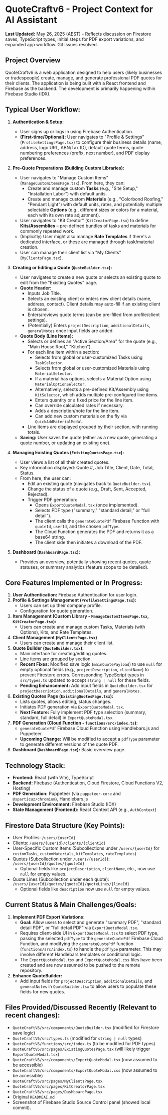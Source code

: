 # QuoteCraftv6 - Project Context for AI Assistant

**Last Updated:** May 26, 2025 (AEST) - Reflects discussion on Firestore saves, TypeScript types, initial steps for PDF export variations, and expanded app workflow. Git issues resolved.

## Project Overview

QuoteCraftv6 is a web application designed to help users (likely businesses or tradespeople) create, manage, and generate professional PDF quotes for their clients. The application is being built with a React frontend and Firebase as the backend. The development is primarily happening within Firebase Studio (IDX).

## Typical User Workflow:

1.  **Authentication & Setup:**
    * User signs up or logs in using Firebase Authentication.
    * **(First-time/Optional):** User navigates to "Profile & Settings" (`ProfileSettingsPage.tsx`) to configure their business details (name, address, logo URL, ABN/Tax ID), default quote terms, quote numbering preferences (prefix, next number), and PDF display preferences.

2.  **Pre-Quote Preparations (Building Custom Libraries):**
    * User navigates to "Manage Custom Items" (`ManageCustomItemsPage.tsx`). From here, they can:
        * Create and manage custom **Tasks** (e.g., "Site Setup," "Installation Labor") with default units.
        * Create and manage custom **Materials** (e.g., "Colorbond Roofing," "Pendant Light") with default units, rates, and potentially multiple selectable **Options** (e.g., different sizes or colors for a material, each with its own rate adjustment).
    * User navigates to "Kit Creator" (`KitCreatorPage.tsx`) to define **Kits/Assemblies** – pre-defined bundles of tasks and materials for commonly repeated work.
    * (Implicitly) User might also manage **Rate Templates** if there's a dedicated interface, or these are managed through task/material creation.
    * User can manage their client list via "My Clients" (`MyClientsPage.tsx`).

3.  **Creating or Editing a Quote (`QuoteBuilder.tsx`):**
    * User navigates to create a new quote or selects an existing quote to edit from the "Existing Quotes" page.
    * **Quote Header:**
        * Inputs Job Title.
        * Selects an existing client or enters new client details (name, address, contact). Client details may auto-fill if an existing client is chosen.
        * Enters/reviews quote terms (can be pre-filled from profile/client settings).
        * (Potentially) Enters `projectDescription`, `additionalDetails`, `generalNotes` once input fields are added.
    * **Quote Body (Line Items):**
        * Selects or defines an "Active Section/Area" for the quote (e.g., "Main House Roof," "Kitchen").
        * For each line item within a section:
            * Selects from global or user-customized Tasks using `TaskSelector`.
            * Selects from global or user-customized Materials using `MaterialSelector`.
            * If a material has options, selects a Material Option using `MaterialOptionSelector`.
            * Alternatively, selects a pre-defined Kit/Assembly using `KitSelector`, which adds multiple pre-configured line items.
            * Enters quantity or a fixed price for the line item.
            * Can override calculated rates if necessary.
            * Adds a description/note for the line item.
            * Can add new custom materials on the fly via `QuickAddMaterialModal`.
        * Line items are displayed grouped by their section, with running totals.
    * **Saving:** User saves the quote (either as a new quote, generating a quote number, or updating an existing one).

4.  **Managing Existing Quotes (`ExistingQuotesPage.tsx`):**
    * User views a list of all their created quotes.
    * Key information displayed: Quote #, Job Title, Client, Date, Total, Status.
    * From here, the user can:
        * Edit an existing quote (navigates back to `QuoteBuilder.tsx`).
        * Change the status of a quote (e.g., Draft, Sent, Accepted, Rejected).
        * Trigger PDF generation:
            * Opens `ExportQuoteModal.tsx` (once implemented).
            * Selects PDF type ("summary," "standard detail," or "full detail").
            * The client calls the `generateQuotePdf` Firebase Function with `quoteId`, `userId`, and the chosen `pdfType`.
            * The Cloud Function generates the PDF and returns it as a base64 string.
            * The client side then initiates a download of the PDF.

5.  **Dashboard (`DashboardPage.tsx`):**
    * Provides an overview, potentially showing recent quotes, quote statuses, or summary analytics (feature scope to be detailed).

## Core Features Implemented or In Progress:

1.  **User Authentication:** Firebase Authentication for user login.
2.  **Profile & Settings Management (`ProfileSettingsPage.tsx`):**
    * Users can set up their company profile.
    * Configuration for quote generation.
3.  **Item Management (Custom Library - `ManageCustomItemsPage.tsx`, `KitCreatorPage.tsx`):**
    * Users can create and manage custom Tasks, Materials (with Options), Kits, and Rate Templates.
4.  **Client Management (`MyClientsPage.tsx`)**
    * Users can create and manage their client list.
5.  **Quote Builder (`QuoteBuilder.tsx`):**
    * Main interface for creating/editing quotes.
    * Line items are grouped by section.
    * **Recent Fixes:** Modified save logic (`mainQuotePayload`) to use `null` for empty optional fields (e.g., `projectDescription`, `clientName`) to prevent Firestore errors. Corresponding TypeScript types in `src/types.ts` updated to accept `string | null` for these fields.
    * **Pending Enhancement:** Add input fields in `QuoteBuilder.tsx` for `projectDescription`, `additionalDetails`, and `generalNotes`.
6.  **Existing Quotes Page (`ExistingQuotesPage.tsx`):**
    * Lists quotes, allows editing, status changes.
    * Initiates PDF generation via `ExportQuoteModal.tsx`.
    * **Next Feature:** Fully implement PDF type selection (summary, standard, full detail) in `ExportQuoteModal.tsx`.
7.  **PDF Generation (Cloud Function - `functions/src/index.ts`):**
    * `generateQuotePdf` Firebase Cloud Function using Handlebars.js and Puppeteer.
    * **Upcoming Change:** Will be modified to accept a `pdfType` parameter to generate different versions of the quote PDF.
8.  **Dashboard (`DashboardPage.tsx`):** Basic overview page.


## Technology Stack:

* **Frontend:** React (with Vite), TypeScript
* **Backend:** Firebase (Authentication, Cloud Firestore, Cloud Functions V2, Hosting)
* **PDF Generation:** Puppeteer (via `puppeteer-core` and `@sparticuz/chromium`), Handlebars.js
* **Development Environment:** Firebase Studio (IDX)
* **State Management (Frontend):** React Context API (e.g., `AuthContext`)

## Firestore Data Structure (Key Points):

* User Profiles: `/users/{userId}`
* Clients: `/users/{userId}/clients/{clientId}`
* User-Specific Custom Items (Subcollections under `/users/{userId}` for `customTasks`, `customMaterials`, `kitTemplates`, `rateTemplates`)
* Quotes (Subcollection under `/users/{userId}`): `/users/{userId}/quotes/{quoteId}`
    * Optional fields like `projectDescription`, `clientName`, etc., now use `null` for empty values.
* Quote Lines (Subcollection under each quote): `/users/{userId}/quotes/{quoteId}/quoteLines/{lineId}`
    * Optional fields like `description` now use `null` for empty values.

## Current Status & Main Challenges/Goals:

1.  **Implement PDF Export Variations:**
    * **Goal:** Allow users to select and generate "summary PDF", "standard detail PDF", or "full detail PDF" via `ExportQuoteModal.tsx`.
    * Requires client-side UI in `ExportQuoteModal.tsx` to select PDF type, passing the selected `pdfType` to the `generateQuotePdf` Firebase Cloud Function, and modifying the `generateQuotePdf` function (`functions/src/index.ts`) to handle the `pdfType` parameter. This may involve different Handlebars templates or conditional logic.
    * The `ExportQuoteModal.tsx` and `ExportQuoteModal.css` files have been created and are now assumed to be pushed to the remote repository.
2.  **Enhance QuoteBuilder:**
    * Add input fields for `projectDescription`, `additionalDetails`, and `generalNotes` in `QuoteBuilder.tsx` to allow users to populate these fields for new quotes.

## Files Provided/Discussed Recently (Relevant to recent changes):

* `QuoteCraftV6/src/components/QuoteBuilder.tsx` (modified for Firestore save logic)
* `QuoteCraftV6/src/types.ts` (modified for `string | null` types)
* `QuoteCraftV6/functions/src/index.ts` (to be modified for PDF types)
* `QuoteCraftV6/src/pages/ExistingQuotesPage.tsx` (will likely trigger `ExportQuoteModal.tsx`)
* `QuoteCraftV6/src/components/ExportQuoteModal.tsx` (now assumed to be accessible)
* `QuoteCraftV6/src/components/ExportQuoteModal.css` (now assumed to be accessible)
* `QuoteCraftV6/src/pages/MyClientsPage.tsx`
* `QuoteCraftV6/src/pages/KitCreatorPage.tsx`
* `QuoteCraftV6/src/pages/DashboardPage.tsx`
* Original `READMEAI.md`
* Screenshot of Firebase Studio Source Control panel (showed local commit).